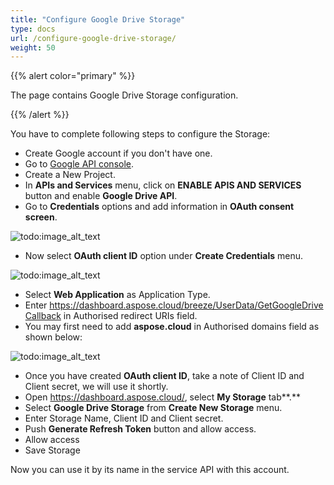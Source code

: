 ```yaml
---
title: "Configure Google Drive Storage"
type: docs
url: /configure-google-drive-storage/
weight: 50
---
```


{{% alert color="primary" %}} 

The page contains Google Drive Storage configuration.

{{% /alert %}} 

You have to complete following steps to configure the Storage:

- Create Google account if you don't have one.
- Go to [Google API console](https://console.developers.google.com/).
- Create a New Project.
- In **APIs and Services** menu, click on **ENABLE APIS AND SERVICES** button and enable **Google Drive API**.
- Go to **Credentials** options and add information in **OAuth consent screen**.

![todo:image\_alt\_text](/download/attachments/557088/634573016)

- Now select **OAuth client ID** option under **Create Credentials** menu.

![todo:image\_alt\_text](/download/attachments/557088/1247701971)

- Select **Web Application** as Application Type.
- Enter <https://dashboard.aspose.cloud/breeze/UserData/GetGoogleDriveCallback> in Authorised redirect URIs field.
- You may first need to add **aspose.cloud** in Authorised domains field as shown below:



![todo:image\_alt\_text](/download/attachments/557088/445128318)

- Once you have created **OAuth client ID**, take a note of Client ID and Client secret, we will use it shortly.
- Open <https://dashboard.aspose.cloud/>, select **My Storage** tab**.**
- Select **Google Drive Storage** from **Create New Storage** menu.
- Enter Storage Name, Client ID and Client secret.
- Push **Generate Refresh Token** button and allow access.
- Allow access
- Save Storage

Now you can use it by its name in the service API with this account.


